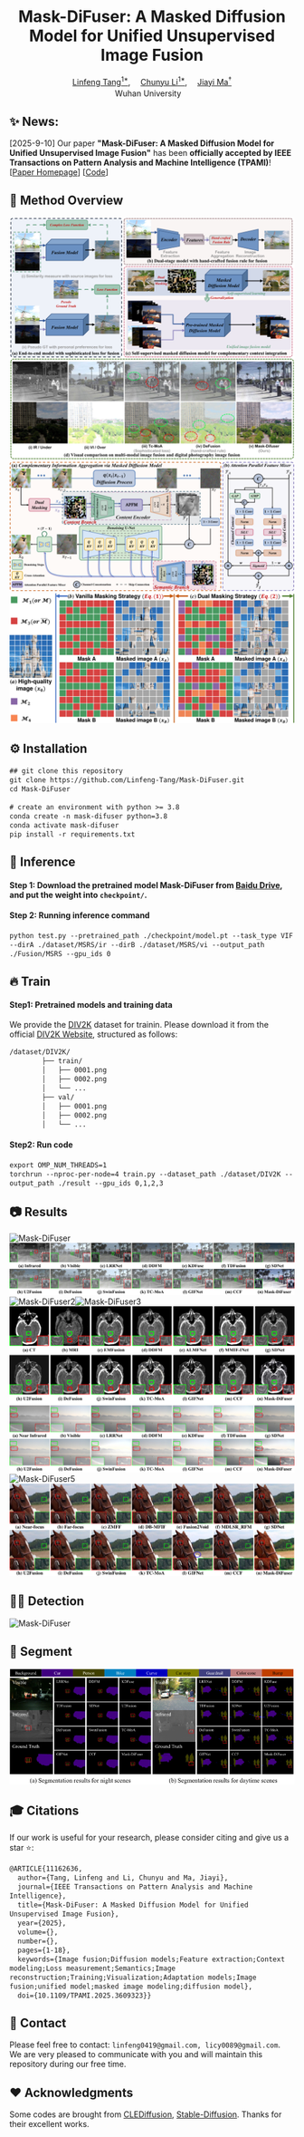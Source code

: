 <div align="center">
    <h1>
    Mask-DiFuser: A Masked Diffusion Model for Unified Unsupervised Image Fusion
    </h1>
    <div>
        <a href='https://github.com/Linfeng-Tang' target='_blank'>Linfeng Tang<sup>1*</sup></a>,&emsp;
        <a href='https://github.com/licy2001' target='_blank'>Chunyu Li<sup>1*</sup></a>,&emsp;
        <a href='https://sites.google.com/site/jiayima2013' target='_blank'>Jiayi Ma<sup>&#8224</sup></a>
    </div>
    <div>
        <sup></sup>Wuhan University&emsp;
    </div>
    <!-- <div>
        <h4 align="center">
            <a href="https://nju-pcalab.github.io/projects/STAR" target='_blank'>
                <img src="https://img.shields.io/badge/🌟-Project%20Page-blue" style="padding-right: 20px;">
            </a>
            <a href="https://arxiv.org/abs/2501.02976" target='_blank'>
                <img src="https://img.shields.io/badge/arXiv-2501.02976-b31b1b.svg" style="padding-right: 20px;">
            </a>
            <a href="https://youtu.be/hx0zrql-SrU" target='_blank'>
                <img src="https://img.shields.io/badge/Demo%20Video-%23FF0000.svg?logo=YouTube&logoColor=white" style="padding-right: 20px;">
            </a>
            <br>
            <a href="https://huggingface.co/spaces/SherryX/STAR" target='_blank'>
                <img src="https://img.shields.io/static/v1?label=Demo STAR&message=HuggingFace&color=yellow">
            </a>
            <a href="https://colab.research.google.com/drive/1K8A1U_BNpAteRhhW9A8pAYs6LWjItQs_?usp=sharing" target='_blank'>
                <img src="https://img.shields.io/static/v1?label=Demo STAR&message=Google Colab&color=orange">
            </a>
        </h4>
    </div> -->
</div>


## ✨ News:

[2025-9-10] Our paper **"Mask-DiFuser: A Masked Diffusion Model for Unified Unsupervised Image Fusion"** has been **officially accepted by IEEE Transactions on Pattern Analysis and Machine Intelligence (TPAMI)**! [[Paper Homepage](https://ieeexplore.ieee.org/document/11162636)] [[Code](https://github.com/Linfeng-Tang/Mask-DiFuser)]

## 🔎 Method Overview
![Mask-DiFuser](assets/conceptual.jpg)
![Mask-DiFuser](assets/framework.jpg)
![Mask-DiFuser](assets/Mask_Demo.jpg)


## ⚙️ Installation

```
## git clone this repository
git clone https://github.com/Linfeng-Tang/Mask-DiFuser.git
cd Mask-DiFuser

# create an environment with python >= 3.8
conda create -n mask-difuser python=3.8
conda activate mask-difuser
pip install -r requirements.txt

```

## 🚀 Inference

#### Step 1: Download the pretrained model Mask-DiFuser from [Baidu Drive](https://pan.baidu.com/s/1KFr3F-pPsUB0DfK5XpjmeA?pwd=8888), and put the weight into `checkpoint/`.

#### Step 2: Running inference command
```
python test.py --pretrained_path ./checkpoint/model.pt --task_type VIF --dirA ./dataset/MSRS/ir --dirB ./dataset/MSRS/vi --output_path ./Fusion/MSRS --gpu_ids 0
```

## 🔥 Train 

#### Step1: Pretrained models and training data
We provide the [DIV2K](https://data.vision.ee.ethz.ch/cvl/DIV2K/) dataset for trainin. Please download it from the official [DIV2K Website](https://data.vision.ee.ethz.ch/cvl/DIV2K/), structured as follows:
```
/dataset/DIV2K/
        ├── train/       
        │   ├── 0001.png
        │   ├── 0002.png
        │   └── ...
        ├── val/    
        │   ├── 0001.png
        │   ├── 0002.png
        │   └── ...
```

#### Step2: Run code
```
export OMP_NUM_THREADS=1
torchrun --nproc-per-node=4 train.py --dataset_path ./dataset/DIV2K --output_path ./result --gpu_ids 0,1,2,3
```

## 📷 Results
![Mask-DiFuser](assets/VIF1.jpg)![Mask-DiFuser1](assets/VIF3.jpg)![Mask-DiFuser2](assets/MEF1.jpg)![Mask-DiFuser3](assets/MEF2.jpg)![Mask-DiFuser4](assets/MIF.jpg)![Mask-DiFuser7](assets/Nir2.jpg)![Mask-DiFuser5](assets/Pol2.jpg)![Mask-DiFuser6](assets/MFF.jpg)

## 🕵️‍♂️ Detection
![Mask-DiFuser](assets/Detection.jpg)

## 🎥 Segment
![Mask-DiFuser](assets/Segment.jpg)


## 🎓 Citations
If our work is useful for your research, please consider citing and give us a star ⭐:
```
@ARTICLE{11162636,
  author={Tang, Linfeng and Li, Chunyu and Ma, Jiayi},
  journal={IEEE Transactions on Pattern Analysis and Machine Intelligence}, 
  title={Mask-DiFuser: A Masked Diffusion Model for Unified Unsupervised Image Fusion}, 
  year={2025},
  volume={},
  number={},
  pages={1-18},
  keywords={Image fusion;Diffusion models;Feature extraction;Context modeling;Loss measurement;Semantics;Image reconstruction;Training;Visualization;Adaptation models;Image fusion;unified model;masked image modeling;diffusion model},
  doi={10.1109/TPAMI.2025.3609323}}

```

## 🤝 Contact
Please feel free to contact: `linfeng0419@gmail.com, licy0089@gmail.com`. 
We are very pleased to communicate with you and will maintain this repository during our free time.

## ❤️ Acknowledgments
Some codes are brought from [CLEDiffusion](https://github.com/YuyangYin/CLEDiffusion), [Stable-Diffusion](https://github.com/CompVis/stable-diffusion). Thanks for their excellent works.
